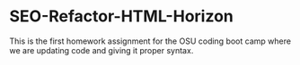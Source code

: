 # SEO-Refactor-HTML-Horizon
This is the first homework assignment for the OSU coding boot camp where we are updating code and giving it proper syntax.
